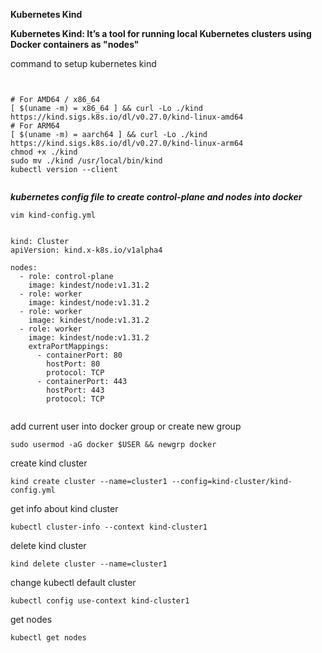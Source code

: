 **Kubernetes Kind**

**Kubernetes Kind: It’s a tool for running local Kubernetes clusters using Docker containers as "nodes"**

command to setup kubernetes kind
<pre><code>

# For AMD64 / x86_64
[ $(uname -m) = x86_64 ] && curl -Lo ./kind https://kind.sigs.k8s.io/dl/v0.27.0/kind-linux-amd64
# For ARM64
[ $(uname -m) = aarch64 ] && curl -Lo ./kind https://kind.sigs.k8s.io/dl/v0.27.0/kind-linux-arm64
chmod +x ./kind
sudo mv ./kind /usr/local/bin/kind
kubectl version --client

</code></pre>

***kubernetes config file to create control-plane and nodes into docker***
<pre><code>vim kind-config.yml</code></pre>

<pre><code>
kind: Cluster
apiVersion: kind.x-k8s.io/v1alpha4

nodes:
  - role: control-plane
    image: kindest/node:v1.31.2
  - role: worker
    image: kindest/node:v1.31.2  
  - role: worker
    image: kindest/node:v1.31.2
  - role: worker
    image: kindest/node:v1.31.2
    extraPortMappings:
      - containerPort: 80
        hostPort: 80
        protocol: TCP
      - containerPort: 443
        hostPort: 443
        protocol: TCP

</code></pre>

add current user into docker group or create new group
<pre><code>sudo usermod -aG docker $USER && newgrp docker</code></pre>

create kind cluster
<pre><code>kind create cluster --name=cluster1 --config=kind-cluster/kind-config.yml</code></pre>

get info about kind cluster
<pre><code>kubectl cluster-info --context kind-cluster1</code></pre>

delete kind cluster
<pre><code>kind delete cluster --name=cluster1</code></pre>

change kubectl default cluster
<pre><code>kubectl config use-context kind-cluster1</code></pre>

get nodes 
<pre><code>kubectl get nodes</code></pre>
